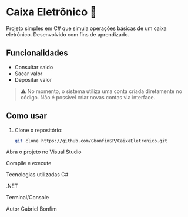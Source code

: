 # Caixa Eletrônico 🏧

Projeto simples em C# que simula operações básicas de um caixa eletrônico. Desenvolvido com fins de aprendizado.

## Funcionalidades

- Consultar saldo
- Sacar valor
- Depositar valor

> ⚠️ No momento, o sistema utiliza uma conta criada diretamente no código. Não é possível criar novas contas via interface.

## Como usar

1. Clone o repositório:
   ```bash
   git clone https://github.com/GbonfimSP/CaixaEletronico.git
Abra o projeto no Visual Studio

Compile e execute

Tecnologias utilizadas
C#

.NET

Terminal/Console

Autor
Gabriel Bonfim 
